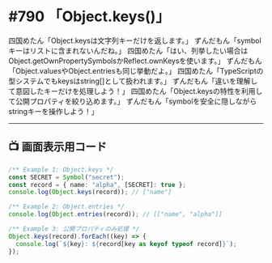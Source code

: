 # #790 「Object.keys()」

四国めたん「Object.keysは文字列キーだけを返します。」
ずんだもん「symbolキーはリストに含まれないんだね。」
四国めたん「はい、列挙したい場合はObject.getOwnPropertySymbolsかReflect.ownKeysを使います。」
ずんだもん「Object.valuesやObject.entriesも同じ挙動だよ。」
四国めたん「TypeScriptの型システムでもkeysはstring[]として扱われます。」
ずんだもん「違いを理解して意図したキーだけを処理しよう！」
四国めたん「Object.keysの特性を利用して公開プロパティを絞り込めます。」
ずんだもん「symbolを安全に隠しながらstringキーを操作しよう！」

---

## 📺 画面表示用コード

```typescript
/** Example 1: Object.keys */
const SECRET = Symbol("secret");
const record = { name: "alpha", [SECRET]: true };
console.log(Object.keys(record)); // ["name"]

/** Example 2: Object.entries */
console.log(Object.entries(record)); // [["name", "alpha"]]

/** Example 3: 公開プロパティのみ処理 */
Object.keys(record).forEach((key) => {
  console.log(`${key}: ${record[key as keyof typeof record]}`);
});
```
